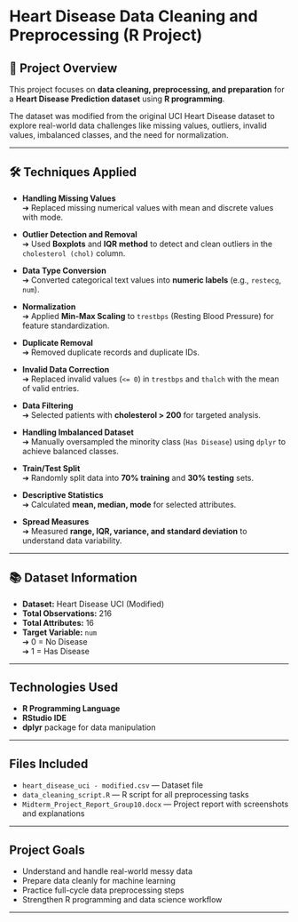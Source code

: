 # Heart Disease Data Cleaning and Preprocessing (R Project)

## 📄 Project Overview

This project focuses on **data cleaning, preprocessing, and preparation** for a **Heart Disease Prediction dataset** using **R programming**.

The dataset was modified from the original UCI Heart Disease dataset to explore real-world data challenges like missing values, outliers, invalid values, imbalanced classes, and the need for normalization.

---

## 🛠 Techniques Applied

- **Handling Missing Values**  
  ➔ Replaced missing numerical values with mean and discrete values with mode.

- **Outlier Detection and Removal**  
  ➔ Used **Boxplots** and **IQR method** to detect and clean outliers in the `cholesterol (chol)` column.

- **Data Type Conversion**  
  ➔ Converted categorical text values into **numeric labels** (e.g., `restecg`, `num`).

- **Normalization**  
  ➔ Applied **Min-Max Scaling** to `trestbps` (Resting Blood Pressure) for feature standardization.

- **Duplicate Removal**  
  ➔ Removed duplicate records and duplicate IDs.

- **Invalid Data Correction**  
  ➔ Replaced invalid values (`<= 0`) in `trestbps` and `thalch` with the mean of valid entries.

- **Data Filtering**  
  ➔ Selected patients with **cholesterol > 200** for targeted analysis.

- **Handling Imbalanced Dataset**  
  ➔ Manually oversampled the minority class (`Has Disease`) using `dplyr` to achieve balanced classes.

- **Train/Test Split**  
  ➔ Randomly split data into **70% training** and **30% testing** sets.

- **Descriptive Statistics**  
  ➔ Calculated **mean, median, mode** for selected attributes.

- **Spread Measures**  
  ➔ Measured **range, IQR, variance, and standard deviation** to understand data variability.

---

## 📚 Dataset Information

- **Dataset:** Heart Disease UCI (Modified)
- **Total Observations:** 216
- **Total Attributes:** 16
- **Target Variable:** `num`  
  ➔ 0 = No Disease  
  ➔ 1 = Has Disease

---

## Technologies Used

- **R Programming Language**
- **RStudio IDE**
- **dplyr** package for data manipulation

---

## Files Included

- `heart_disease_uci - modified.csv` — Dataset file
- `data_cleaning_script.R` — R script for all preprocessing tasks
- `Midterm_Project_Report_Group10.docx` — Project report with screenshots and explanations

---

## Project Goals

- Understand and handle real-world messy data  
- Prepare data cleanly for machine learning  
- Practice full-cycle data preprocessing steps  
- Strengthen R programming and data science workflow

---





